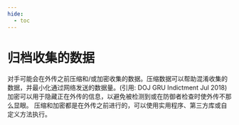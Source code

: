 ```yaml
---
hide:
  - toc
---
```


# 归档收集的数据

对手可能会在外传之前压缩和/或加密收集的数据。压缩数据可以帮助混淆收集的数据，并最小化通过网络发送的数据量。(引用: DOJ GRU Indictment Jul 2018) 加密可以用于隐藏正在外传的信息，以避免被检测到或在防御者检查时使外传不那么显眼。  压缩和加密都是在外传之前进行的，可以使用实用程序、第三方库或自定义方法执行。
